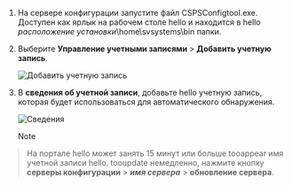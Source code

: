 1. На сервере конфигурации запустите файл CSPSConfigtool.exe. Доступен как ярлык на рабочем столе hello и находится в hello *расположение установки*\home\svsystems\bin папки.
2. Выберите **Управление учетными записями** > **Добавить учетную запись**.

    ![Добавить учетную запись](./media/site-recovery-add-vcenter-account/credentials1.png)
3. В **сведения об учетной записи**, добавьте hello учетную запись, которая будет использоваться для автоматического обнаружения.

    ![Сведения](./media/site-recovery-add-vcenter-account/credentials2.png)

    > [!Note]
  > На портале hello может занять 15 минут или больше tooappear имя учетной записи hello. tooupdate немедленно, нажмите кнопку **серверы конфигурации** > ***имя сервера*** > **обновление сервера**.
